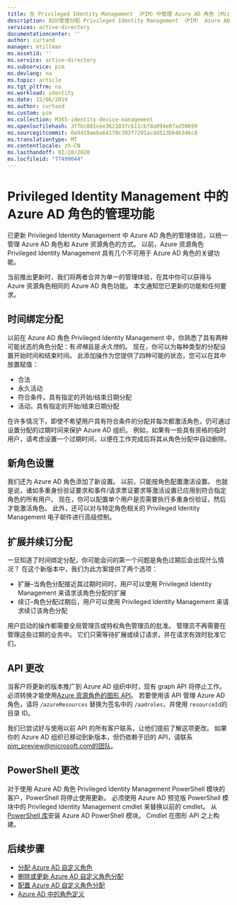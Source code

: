 ```yaml
---
title: 在 Privileged Identity Management （PIM）中管理 Azure AD 角色 |Microsoft Docs
description: 如何管理分配 Privileged Identity Management （PIM） Azure AD 角色
services: active-directory
documentationcenter: ''
author: curtand
manager: mtillman
ms.assetid: ''
ms.service: active-directory
ms.subservice: pim
ms.devlang: na
ms.topic: article
ms.tgt_pltfrm: na
ms.workload: identity
ms.date: 12/06/2019
ms.author: curtand
ms.custom: pim
ms.collection: M365-identity-device-management
ms.openlocfilehash: 3f7bc881cee362103fc611cbf8a094e07ad50699
ms.sourcegitcommit: 0a9419aeba64170c302f7201acdd513bb4b346c8
ms.translationtype: MT
ms.contentlocale: zh-CN
ms.lasthandoff: 02/20/2020
ms.locfileid: "77499044"
---
```

# <a name="management-capabilities-for-azure-ad-roles-in-privileged-identity-management"></a>Privileged Identity Management 中的 Azure AD 角色的管理功能

已更新 Privileged Identity Management 中 Azure AD 角色的管理体验，以统一管理 Azure AD 角色和 Azure 资源角色的方式。 以前，Azure 资源角色 Privileged Identity Management 具有几个不可用于 Azure AD 角色的关键功能。

当前推出更新时，我们将两者合并为单一的管理体验，在其中你可以获得与 Azure 资源角色相同的 Azure AD 角色功能。 本文通知您已更新的功能和任何要求。


## <a name="time-bound-assignments"></a>时间绑定分配

以前在 Azure AD 角色 Privileged Identity Management 中，你熟悉了具有两种可能状态的角色分配：有*资格*且是*永久性*的。 现在，你可以为每种类型的分配设置开始时间和结束时间。 此添加操作为您提供了四种可能的状态，您可以在其中放置赋值：

- 合法
- 永久活动
- 符合条件，具有指定的开始/结束日期分配
- 活动，具有指定的开始/结束日期分配

在许多情况下，即使不希望用户具有符合条件的分配并每次都激活角色，仍可通过设置分配的过期时间来保护 Azure AD 组织。 例如，如果有一些具有资格的临时用户，请考虑设置一个过期时间，以便在工作完成后将其从角色分配中自动删除。

## <a name="new-role-settings"></a>新角色设置

我们还为 Azure AD 角色添加了新设置。 以前，只能按角色配置激活设置。 也就是说，诸如多重身份验证要求和事件/请求票证要求等激活设置已应用到符合指定角色的所有用户。 现在，你可以配置单个用户是否需要执行多重身份验证，然后才能激活角色。 此外，还可以对与特定角色相关的 Privileged Identity Management 电子邮件进行高级控制。

## <a name="extend-and-renew-assignments"></a>扩展并续订分配

一旦知道了时间绑定分配，你可能会问的第一个问题是角色过期后会出现什么情况？ 在这个新版本中，我们为此方案提供了两个选项：

- 扩展–当角色分配接近其过期时间时，用户可以使用 Privileged Identity Management 来请求该角色分配的扩展
- 续订–角色分配过期后，用户可以使用 Privileged Identity Management 来请求续订该角色分配

用户启动的操作都需要全局管理员或特权角色管理员的批准。 管理员不再需要在管理这些过期的业务中。 它们只需等待扩展或续订请求，并在请求有效时批准它们。

## <a name="api-changes"></a>API 更改

当客户将更新的版本推广到 Azure AD 组织中时，现有 graph API 将停止工作。 必须转换才能使用[Azure 资源角色的图形 API](https://docs.microsoft.com/graph/api/resources/privilegedidentitymanagement-resources?view=graph-rest-beta)。 若要使用该 API 管理 Azure AD 角色，请将 `/azureResources` 替换为签名中的 `/aadroles`，并使用 `resourceId`的目录 ID。

我们已尝试好与使用以前 API 的所有客户联系，让他们提前了解这项更改。 如果你的 Azure AD 组织已移动到新版本，但仍依赖于旧的 API，请联系 pim_preview@microsoft.com的团队。

## <a name="powershell-change"></a>PowerShell 更改

对于使用 Azure AD 角色 Privileged Identity Management PowerShell 模块的客户，PowerShell 将停止使用更新。 必须使用 Azure AD 预览版 PowerShell 模块中的 Privileged Identity Management cmdlet 来替换以前的 cmdlet。 从[PowerShell 库](https://www.powershellgallery.com/packages/AzureADPreview/2.0.0.17)安装 Azure AD PowerShell 模块。 Cmdlet 在图形 API 之上构建。

## <a name="next-steps"></a>后续步骤

- [分配 Azure AD 自定义角色](azure-ad-custom-roles-assign.md)
- [删除或更新 Azure AD 自定义角色分配](azure-ad-custom-roles-update-remove.md)
- [配置 Azure AD 自定义角色分配](azure-ad-custom-roles-configure.md)
- [Azure AD 中的角色定义](../users-groups-roles/directory-assign-admin-roles.md)
